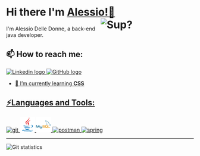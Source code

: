<!DOCTYPE html>
<html>
<body>
<h1>Hi there I'm <a href= "https://www.linkedin.com/in/alessio-delle-donne-008a35248/"> Alessio!👋</a>
<img src ="https://i.imgur.com/disGdF5.gif" alt= "Sup?" align="right" width="250" height= "139"></img>	</h1>

<p>I'm Alessio Delle Donne, a back-end java developer.</p>

<h2>📫 How to reach me:</h2>

<p><a href="https://www.linkedin.com/in/alessio-delle-donne-008a35248/" target="_blank">
<img src = "https://i.imgur.com/OQUXwNp.jpeg" alt = "Linkedin logo" width="30" height ="30" > </img>
</a>
			
<a href="https://github.com/ilGrandeWorro" target="_blank">
<img src = "https://i.imgur.com/J6LeoUb.png" alt = "GitHub logo" width="30" height ="30" > </img>

<ul>
<li>🌱 I’m currently learning <b>CSS</b></li>
</ul>
</p>
<h2 align="left">⚡Languages and Tools:</h2>
<p align="left"> 
<a href="https://git-scm.com/" target="_blank" rel="noreferrer"> <img src="https://www.vectorlogo.zone/logos/git-scm/git-scm-icon.svg" alt="git" width="40" height="40"/> </a> 
<a href="https://www.java.com" target="_blank" rel="noreferrer"> <img src="https://raw.githubusercontent.com/devicons/devicon/master/icons/java/java-original.svg" alt="java" width="40" height="40"/> </a> 
<a href="https://www.mysql.com/" target="_blank" rel="noreferrer"> <img src="https://raw.githubusercontent.com/devicons/devicon/master/icons/mysql/mysql-original-wordmark.svg" alt="mysql" width="40" height="40"/> </a> 
<a href="https://postman.com" target="_blank" rel="noreferrer"> <img src="https://www.vectorlogo.zone/logos/getpostman/getpostman-icon.svg" alt="postman" width="40" height="40"/> </a>
<a href="https://spring.io/" target="_blank" rel="noreferrer"> <img src="https://www.vectorlogo.zone/logos/springio/springio-icon.svg" alt="spring" width="40" height="40"/> </a> </p>
<hr>
<p><img src="https://github-readme-stats.vercel.app/api?username=IlGrandeWorro&show_icons=true&theme=dark" alt="Git statistics"></img></p>
</body>
</html>

